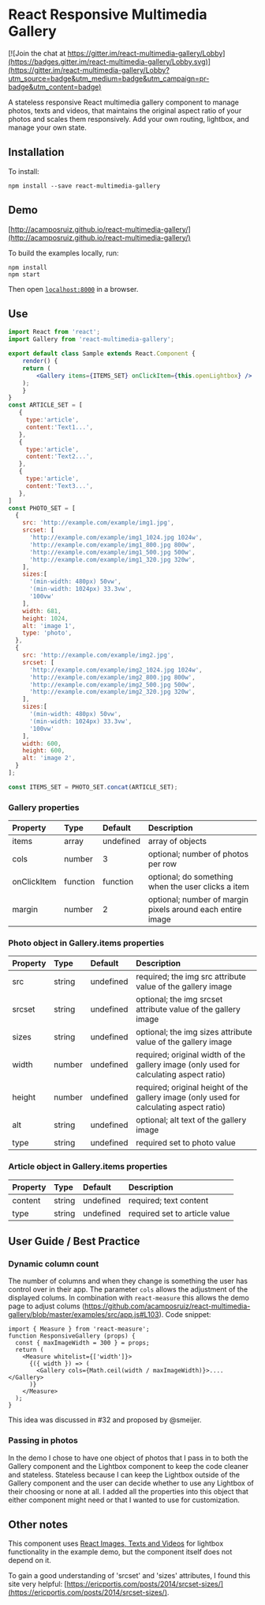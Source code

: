# React Responsive Multimedia Gallery

[![Join the chat at https://gitter.im/react-multimedia-gallery/Lobby](https://badges.gitter.im/react-multimedia-gallery/Lobby.svg)](https://gitter.im/react-multimedia-gallery/Lobby?utm_source=badge&utm_medium=badge&utm_campaign=pr-badge&utm_content=badge)

A stateless responsive React multimedia gallery component to manage photos, texts and videos, that maintains the original aspect ratio of your photos and scales them responsively.
Add your own routing, lightbox, and manage your own state. 

## Installation

To install:

```
npm install --save react-multimedia-gallery
```

## Demo

[http://acamposruiz.github.io/react-multimedia-gallery/](http://acamposruiz.github.io/react-multimedia-gallery/)

To build the examples locally, run:

```
npm install
npm start
```

Then open [`localhost:8000`](http://localhost:8000) in a browser.

## Use

```jsx
import React from 'react';
import Gallery from 'react-multimedia-gallery';

export default class Sample extends React.Component {
    render() {
	return (
	    <Gallery items={ITEMS_SET} onClickItem={this.openLightbox} />
	);
    }
}
const ARTICLE_SET = [
   {
     type:'article',
     content:'Text1...',
   },
   {
     type:'article',
     content:'Text2...',
   },
   {
     type:'article',
     content:'Text3...',
   },
]
const PHOTO_SET = [
  {
    src: 'http://example.com/example/img1.jpg',
    srcset: [
      'http://example.com/example/img1_1024.jpg 1024w',
      'http://example.com/example/img1_800.jpg 800w',
      'http://example.com/example/img1_500.jpg 500w',
      'http://example.com/example/img1_320.jpg 320w',
    ],
    sizes:[
      '(min-width: 480px) 50vw',
      '(min-width: 1024px) 33.3vw',
      '100vw'
    ],
    width: 681,
    height: 1024,
    alt: 'image 1',
    type: 'photo',
  },
  {
    src: 'http://example.com/example/img2.jpg',
    srcset: [
      'http://example.com/example/img2_1024.jpg 1024w',
      'http://example.com/example/img2_800.jpg 800w',
      'http://example.com/example/img2_500.jpg 500w',
      'http://example.com/example/img2_320.jpg 320w',
    ],
    sizes:[
      '(min-width: 480px) 50vw',
      '(min-width: 1024px) 33.3vw',
      '100vw'
    ],
    width: 600,
    height: 600,
    alt: 'image 2',
  }
];

const ITEMS_SET = PHOTO_SET.concat(ARTICLE_SET);

```

### Gallery properties

Property        |       Type            |       Default         |       Description
:-----------------------|:--------------|:--------------|:--------------------------------
items | array  | undefined  | array of objects
cols | number  | 3  | optional; number of photos per row
onClickItem | function  | function  | optional; do something when the user clicks a item
margin | number  | 2  | optional; number of margin pixels around each entire image

### Photo object in Gallery.items properties

Property        |       Type            |       Default         |       Description
:-----------------------|:--------------|:--------------|:--------------------------------
src     |       string    |       undefined    |       required; the img src attribute value of the gallery image
srcset     |       string    |       undefined    |       optional; the img srcset attribute value of the gallery image
sizes     |       string    |       undefined    |       optional; the img sizes attribute value of the gallery image
width | number  | undefined  | required; original width of the gallery image (only used for calculating aspect ratio)
height  | number  | undefined | required; original height of the gallery image (only used for calculating aspect ratio)
alt  | string  | undefined | optional; alt text of the gallery image
type  | string  | undefined | required set to photo value

### Article object in Gallery.items properties

Property        |       Type            |       Default         |       Description
:-----------------------|:--------------|:--------------|:--------------------------------
content     |       string    |       undefined    |       required; text content
type  | string  | undefined | required set to article value


## User Guide / Best Practice

### Dynamic column count

The number of columns and when they change is something the user has control over in their app. The parameter `cols` allows the adjustment of the displayed colums. In combination with `react-measure` this allows the demo page to adjust colums (https://github.com/acamposruiz/react-multimedia-gallery/blob/master/examples/src/app.js#L103). Code snippet:

```
import { Measure } from 'react-measure';
function ResponsiveGallery (props) {
  const { maxImageWidth = 300 } = props;
  return (
    <Measure whitelist={['width']}>
      {({ width }) => (
        <Gallery cols={Math.ceil(width / maxImageWidth)}>....</Gallery>
      )}
    </Measure>
  );
}
```
This idea was discussed in #32 and proposed by @smeijer.

### Passing in photos

In the demo I chose to have one object of photos that I pass in to both the Gallery component and the Lightbox component to keep the code cleaner and stateless.  Stateless because I can keep the Lightbox outside of the Gallery component and the user can decide whether to use any Lightbox of their choosing or none at all. I added all the properties into this object that either component might need or that I wanted to use for customization.

## Other notes
This component uses [React Images, Texts and Videos](https://github.com/acamposruiz/react-images-texts-videos) for lightbox functionality in the example demo, but the component itself does not depend on it.

To gain a good understanding of 'srcset' and 'sizes' attributes, I found this site very helpful: [https://ericportis.com/posts/2014/srcset-sizes/](https://ericportis.com/posts/2014/srcset-sizes/).

